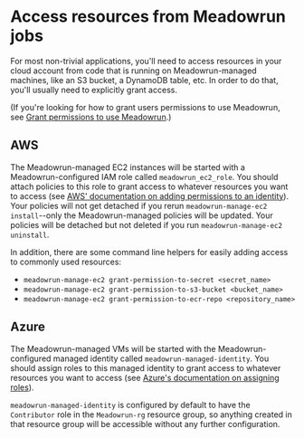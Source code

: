 # Access resources from Meadowrun jobs

For most non-trivial applications, you'll need to access resources in your cloud account
from code that is running on Meadowrun-managed machines, like an S3 bucket, a DynamoDB
table, etc. In order to do that, you'll usually need to explicitly grant access.

(If you're looking for how to grant users permissions to use Meadowrun, see [Grant
permissions to use Meadowrun](/how_to/user_permissions).)


## AWS

The Meadowrun-managed EC2 instances will be started with a Meadowrun-configured IAM role
called `meadowrun_ec2_role`. You should attach policies to this role to grant access to
whatever resources you want to access (see [AWS' documentation on adding permissions to
an
identity](https://docs.aws.amazon.com/IAM/latest/UserGuide/access_policies_manage-attach-detach.html)).
Your policies will not get detached if you rerun `meadowrun-manage-ec2 install`--only
the Meadowrun-managed policies will be updated. Your policies will be detached but not
deleted if you run `meadowrun-manage-ec2 uninstall`.

In addition, there are some command line helpers for easily adding access to commonly
used resources:

- `meadowrun-manage-ec2 grant-permission-to-secret <secret_name>`
- `meadowrun-manage-ec2 grant-permission-to-s3-bucket <bucket_name>`
- `meadowrun-manage-ec2 grant-permission-to-ecr-repo <repository_name>`


## Azure

The Meadowrun-managed VMs will be started with the Meadowrun-configured managed identity
called `meadowrun-managed-identity`. You should assign roles to this managed identity to
grant access to whatever resources you want to access (see [Azure's documentation on
assigning
roles](https://docs.microsoft.com/en-us/azure/role-based-access-control/role-assignments-portal)).

`meadowrun-managed-identity` is configured by default to have the `Contributor` role in
the `Meadowrun-rg` resource group, so anything created in that resource group will be
accessible without any further configuration.
